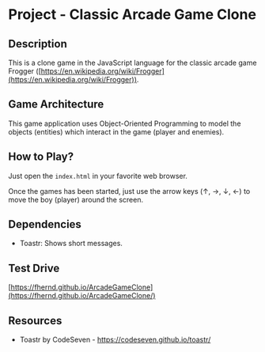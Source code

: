 

# Project - Classic Arcade Game Clone

## Description
This is a clone game in the JavaScript language for the classic arcade game Frogger ([https://en.wikipedia.org/wiki/Frogger](https://en.wikipedia.org/wiki/Frogger)).

## Game Architecture

This game application uses Object-Oriented Programming to model the objects (entities) which interact in the game (player and enemies).

## How to Play?

Just open the `index.html` in your favorite web browser.

Once the games has been started, just use the arrow keys (↑, →, ↓, ←) to move the boy (player) around the screen.

## Dependencies
* Toastr: Shows short messages.

## Test Drive

[https://fhernd.github.io/ArcadeGameClone](https://fhernd.github.io/ArcadeGameClone/)

## Resources

* Toastr by CodeSeven - https://codeseven.github.io/toastr/
